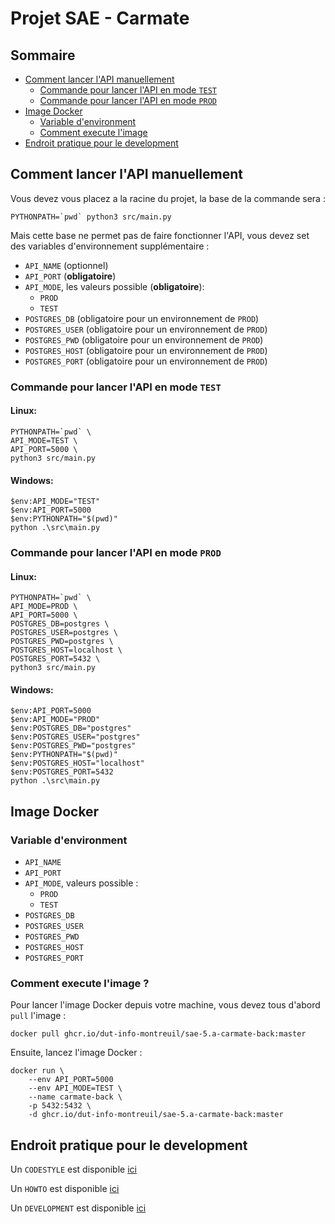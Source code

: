 # Projet SAE - Carmate
## Sommaire
- [Comment lancer l'API manuellement](#comment-lancer-lapi-manuellement)
    - [Commande pour lancer l'API en mode `TEST`](#commande-pour-lancer-lapi-en-mode-test)
    - [Commande pour lancer l'API en mode `PROD`](#commande-pour-lancer-lapi-en-mode-prod)
- [Image Docker](#image-docker)
    - [Variable d'environment](#variable-denvironment)
    - [Comment execute l'image](#comment-execute-limage)
- [Endroit pratique pour le development](#endroit-pratique-pour-le-development)

## Comment lancer l'API manuellement
Vous devez vous placez a la racine du projet, la base de la commande sera :
```
PYTHONPATH=`pwd` python3 src/main.py
```
Mais cette base ne permet pas de faire fonctionner l'API, vous devez set des variables d'environnement supplémentaire :
- `API_NAME` (optionnel)
- `API_PORT` (**obligatoire**)
- `API_MODE`, les valeurs possible (**obligatoire**):
    - `PROD`
    - `TEST`
- `POSTGRES_DB` (obligatoire pour un environnement de `PROD`)
- `POSTGRES_USER` (obligatoire pour un environnement de `PROD`)
- `POSTGRES_PWD` (obligatoire pour un environnement de `PROD`)
- `POSTGRES_HOST` (obligatoire pour un environnement de `PROD`)
- `POSTGRES_PORT` (obligatoire pour un environnement de `PROD`)

### Commande pour lancer l'API en mode `TEST`
#### Linux:
```
PYTHONPATH=`pwd` \
API_MODE=TEST \
API_PORT=5000 \
python3 src/main.py
```
#### Windows:
```
$env:API_MODE="TEST"
$env:API_PORT=5000
$env:PYTHONPATH="$(pwd)"
python .\src\main.py
```

### Commande pour lancer l'API en mode `PROD`
#### Linux:
```
PYTHONPATH=`pwd` \
API_MODE=PROD \
API_PORT=5000 \
POSTGRES_DB=postgres \
POSTGRES_USER=postgres \
POSTGRES_PWD=postgres \
POSTGRES_HOST=localhost \
POSTGRES_PORT=5432 \
python3 src/main.py
``` 

#### Windows:
```
$env:API_PORT=5000
$env:API_MODE="PROD"
$env:POSTGRES_DB="postgres"
$env:POSTGRES_USER="postgres"
$env:POSTGRES_PWD="postgres"
$env:PYTHONPATH="$(pwd)"
$env:POSTGRES_HOST="localhost"
$env:POSTGRES_PORT=5432
python .\src\main.py
```

## Image Docker
### Variable d'environment 
- `API_NAME`
- `API_PORT`
- `API_MODE`, valeurs possible :
    - `PROD`
    - `TEST`
- `POSTGRES_DB`
- `POSTGRES_USER`
- `POSTGRES_PWD`
- `POSTGRES_HOST`
- `POSTGRES_PORT`
### Comment execute l'image ?
Pour lancer l'image Docker depuis votre machine, vous devez tous d'abord `pull` l'image :
```
docker pull ghcr.io/dut-info-montreuil/sae-5.a-carmate-back:master
```
Ensuite, lancez l'image Docker :
```
docker run \
    --env API_PORT=5000
    --env API_MODE=TEST \
    --name carmate-back \
    -p 5432:5432 \
    -d ghcr.io/dut-info-montreuil/sae-5.a-carmate-back:master
```

## Endroit pratique pour le development
Un `CODESTYLE` est disponible [ici](/docs/CODESTYLE.md)

Un `HOWTO` est disponible [ici](/docs/HOWTO.md)

Un `DEVELOPMENT` est disponible [ici](/docs/DEVELOPMENT.md)
